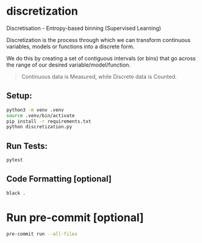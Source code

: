 # discretization
Discretisation - Entropy-based binning (Supervised Learning)

Discretization is the process through which we can transform continuous variables, models or functions into a discrete form.

We do this by creating a set of contiguous intervals (or bins) that go across the range of our desired variable/model/function. 

> Continuous data is Measured, while Discrete data is Counted.


## Setup:

```bash
python3 -m venv .venv
source .venv/bin/activate
pip install -r requirements.txt
python discretization.py
```

## Run Tests:

```python
pytest
```

## Code Formatting [optional]

```bash
black .
```

# Run pre-commit [optional]

```bash
pre-commit run --all-files
```
